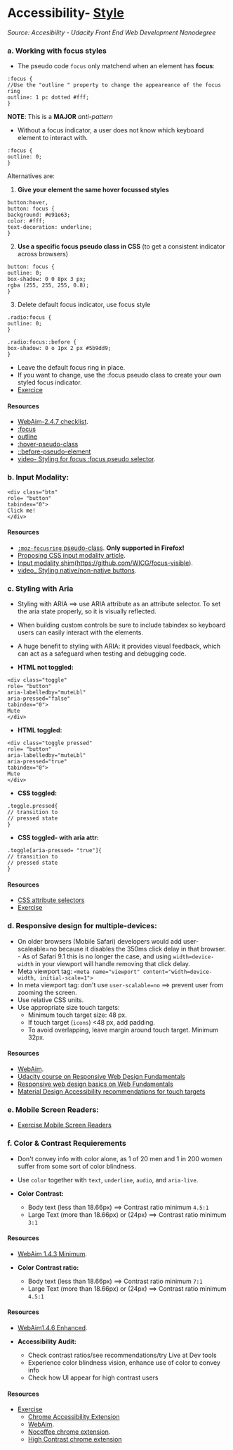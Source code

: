 # Accessibility- [Style](#6-style)
_Source: Accesibility - Udacity Front End Web Development Nanodegree_

### a. Working with focus styles
- The pseudo code `focus` only matchend when an element has __focus__:
```
:focus {
//Use the "outline " property to change the appeareance of the focus ring
outline: 1 pc dotted #fff; 
}
```
__NOTE__: This is a __MAJOR__ _anti-pattern_
- Without a focus indicator, a user does not know which keyboard element to interact with.

```
:focus {
outline: 0; 
}
```
Alternatives are:
1) __Give your element the same hover focussed styles__
```
button:hover,
button: focus {
background: #e91e63;
color: #fff;
text-decoration: underline;
}
```
2) __Use a specific focus pseudo class in CSS__ 
(to get a consistent indicator across browsers)
```
button: focus {
outline: 0;
box-shadow: 0 0 8px 3 px;
rgba (255, 255, 255, 0.8);
}
```
3) Delete default focus indicator, use focus style
```
.radio:focus {
outline: 0;
}

.radio:focus::before {
box-shadow: 0 o 1px 2 px #5b9dd9;
}
```
- Leave the default focus ring in place.
- If you want to change, use the :focus pseudo class to create your own styled focus indicator.
- [Exercice](https://github.com/udacity/ud891)

#### Resources 
- [WebAim-2.4.7 checklist](https://webaim.org/standards/wcag/checklist#sc2.4.7).
- [:focus](https://developer.mozilla.org/en-US/docs/Web/CSS/:focus)
- [outline](https://developer.mozilla.org/en-US/docs/Web/CSS/outline)
- [:hover-pseudo-class](https://developer.mozilla.org/en-US/docs/Web/CSS/:hover)
- [::before-pseudo-element](https://developer.mozilla.org/en-US/docs/Web/CSS/::before)
- [video- Styling for focus :focus pseudo selector](https://youtu.be/ZooEnrj8aMc).

### b. Input Modality:
```
<div class="btn"
role= "button"
tabindex="0">
Click me!
</div>
```
#### Resources 
- [`:moz-focusring` pseudo-class](https://developer.mozilla.org/en-US/docs/Web/CSS/:-moz-focusring). __Only supported in Firefox!__
- [Proposing CSS input modality article](http://radar.oreilly.com/2015/08/proposing-css-input-modailty.html).
- [Input modality shim](https://github.com/alice/modality)(https://github.com/WICG/focus-visible).
- [video_ Styling native/non-native buttons](https://youtu.be/bfPGicTGBTI).

### c. Styling with Aria
- Styling with ARIA ==> use ARIA attribute as an attribute selector. To set the aria state properly, so it is visually reflected.
- When building custom controls be sure to include tabindex so keyboard users can easily interact with the elements.
- A huge benefit to styling with ARIA: it provides visual feedback, which can act as a safeguard when testing and debugging code.

 - __HTML not toggled:__
```
<div class="toggle"
role= "button"
aria-labelledby="muteLbl"
aria-pressed="false"
tabindex="0">
Mute
</div>
```
 - __HTML toggled:__
```
<div class="toggle pressed"
role= "button"
aria-labelledby="muteLbl"
aria-pressed="true"
tabindex="0">
Mute
</div>
```
 - __CSS toggled:__
 ```
.toggle.pressed{
// transition to
// pressed state
}
 ```
  - __CSS toggled- with aria attr:__
 ```
.toggle[aria-pressed= "true"]{
// transition to
// pressed state
}
 ```
 #### Resources 
- [CSS attribute selectors](https://developer.mozilla.org/en-US/docs/Web/CSS/Attribute_selectors) 
- [Exercise](https://github.com/udacity/ud891)

### d. Responsive design for multiple-devices:
- On older browsers (Mobile Safari) developers would add user-scaleable=no because it disables the 350ms click delay in that browser.  - As of Safari 9.1 this is no longer the case, and using `width=device-width` in your viewport will handle removing that click delay.
- Meta viewport tag: `<meta name="viewport" content="width=device-width, initial-scale=1">`
- In meta viewport tag: don't use `user-scalable=no` ==> prevent user from zooming the screen.
- Use relative CSS units.
- Use appropriate size touch targets:
    - Minimum touch target size: 48 px.
    - If touch target (`icons`) <48 px, add padding.
    - To avoid overlapping, leave margin around touch target. Minimum 32px.

#### Resources 
  - [WebAim](https://webaim.org/standards/wcag/checklist#sc1.4.4).
  - [Udacity course on Responsive Web Design Fundamentals](https://eu.udacity.com/course/responsive-web-design-fundamentals--ud893)
  - [Responsive web design basics on Web Fundamentals](https://developers.google.com/web/fundamentals/design-and-ux/responsive/#set-the-viewport)
  - [Material Design Accessibility recommendations for touch targets](https://material.io/guidelines/usability/accessibility.html#accessibility-layout)
 
### e. Mobile Screen Readers: 
- [Exercise Mobile Screen Readers](http://udacity.github.io/ud891/lesson6-styling/04-mobile-screenreader/index.html)

### f. Color & Contrast Requierements
-  Don't convey info with color alone, as 1 of 20 men and 1 in 200 women suffer from some sort of color blindness.
- Use `color` together with `text`, `underline`, `audio`, and `aria-live`.

- __Color Contrast:__ 
   - Body text (less than 18.66px) ==> Contrast ratio minimum `4.5:1`
   - Large Text (more than 18.66px) or (24px) ==> Contrast ratio minimum `3:1`  
#### Resources 
   - [WebAim 1.4.3 Minimum](https://webaim.org/standards/wcag/checklist#sc1.4.3).

 - __Color Contrast ratio:__ 
   - Body text (less than 18.66px) ==> Contrast ratio minimum `7:1`
   - Large Text (more than 18.66px) or (24px) ==> Contrast ratio minimum `4.5:1`  
 #### Resources 
   - [WebAim1.4.6 Enhanced](https://webaim.org/standards/wcag/checklist#sc1.4.6).

 - __Accessibility Audit:__ 
   - Check contrast ratios/see recommendations/try Live at Dev tools 
   - Experience color blindness vision, enhance use of color to convey info 
   - Check how UI appear for high contrast users 
#### Resources 
  - [Exercise](https://github.com/udacity/ud891)
    - [Chrome Accessibility Extension](https://chrome.google.com/webstore/detail/accessibility-developer-t/fpkknkljclfencbdbgkenhalefipecmb?hl=en)   
    - [WebAim](https://webaim.org/standards/wcag/checklist#sc1.4.1).
    - [Nocoffee chrome extension](https://chrome.google.com/webstore/detail/nocoffee/jjeeggmbnhckmgdhmgdckeigabjfbddl?hl=en-US). 
    - [High Contrast chrome extension](https://chrome.google.com/webstore/detail/high-contrast/djcfdncoelnlbldjfhinnjlhdjlikmph?hl=en) 
